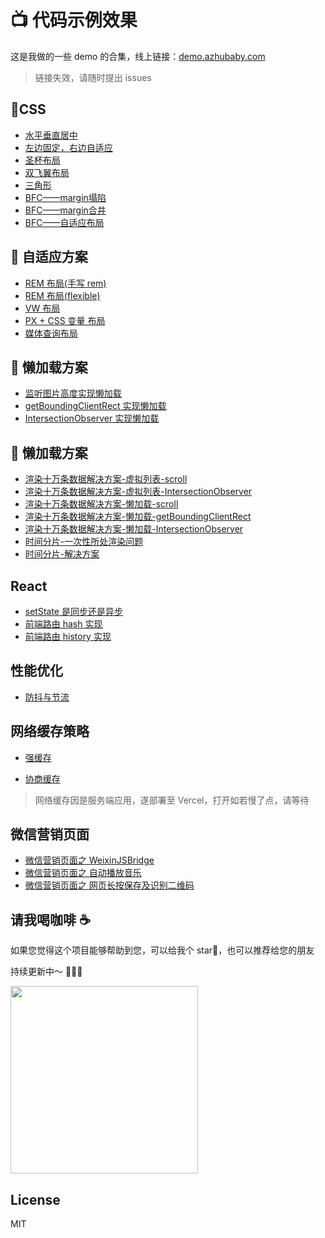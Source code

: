 # 📺 代码示例效果

这是我做的一些 demo 的合集，线上链接：[demo.azhubaby.com](https://demo.azhubaby.com)

> 链接失效，请随时提出 issues

## 📌CSS

- [水平垂直居中](https://demo.azhubaby.com/水平垂直居中.html)
- [左边固定，右边自适应](https://demo.azhubaby.com/左边固定，右边自适应.html)
- [圣杯布局](https://demo.azhubaby.com/圣杯布局与双飞翼布局/圣杯布局/index.html)
- [双飞翼布局](https://demo.azhubaby.com/圣杯布局与双飞翼布局/双飞翼布局/index.html)
- [三角形](https://demo.azhubaby.com/三角形.html)
- [BFC——margin塌陷](https://demo.azhubaby.com/BFC/margin塌陷.html)
- [BFC——margin合并](https://demo.azhubaby.com/BFC/margin合并.html)
- [BFC——自适应布局](https://demo.azhubaby.com/BFC/自适应布局.html)

## 📌 自适应方案

- [REM 布局(手写 rem)](https://demo.azhubaby.com/自适应方案/rem/index.html)
- [REM 布局(flexible)](https://demo.azhubaby.com/自适应方案/flexible/index.html)
- [VW 布局](https://demo.azhubaby.com/自适应方案/vw/index.html)
- [PX + CSS 变量 布局](https://demo.azhubaby.com/自适应方案/px/index.html)
- [媒体查询布局](https://demo.azhubaby.com/自适应方案/media/index.html)

## 📌 懒加载方案

- [监听图片高度实现懒加载](https://demo.azhubaby.com/懒加载/index.html)
- [getBoundingClientRect 实现懒加载](https://demo.azhubaby.com/懒加载/getBoundingClientRect.html)
- [IntersectionObserver 实现懒加载](https://demo.azhubaby.com/懒加载/observer.html)

## 📌 懒加载方案

- [渲染十万条数据解决方案-虚拟列表-scroll](https://demo.azhubaby.com/渲染十万条数据解决方案/虚拟列表/scroll/index.html)
- [渲染十万条数据解决方案-虚拟列表-IntersectionObserver](https://demo.azhubaby.com/渲染十万条数据解决方案/懒加载/IntersectionObserver/index.html)
- [渲染十万条数据解决方案-懒加载-scroll](https://demo.azhubaby.com/渲染十万条数据解决方案/懒加载/scroll/index.html)
- [渲染十万条数据解决方案-懒加载-getBoundingClientRect](https://demo.azhubaby.com/渲染十万条数据解决方案/懒加载/getBoundingClientRect/index.html)
- [渲染十万条数据解决方案-懒加载-IntersectionObserver](https://demo.azhubaby.com/渲染十万条数据解决方案/懒加载/IntersectionObserver/index.html)
- [时间分片-一次性所处渲染问题](https://demo.azhubaby.com/渲染十万条数据解决方案/时间分片/index.html)
- [时间分片-解决方案](https://demo.azhubaby.com/渲染十万条数据解决方案/时间分片/requestAnimationFrame.html)

## React

- [setState 是同步还是异步](https://demo.azhubaby.com/setState是同步还是异步/build/index.html)
- [前端路由 hash 实现](https://demo.azhubaby.com/hash&history/hash.html)
- [前端路由 history 实现](https://demo.azhubaby.com/hash&history/history.html)

## 性能优化

- [防抖与节流](https://demo.azhubaby.com/防抖与节流/index.html)

## 网络缓存策略

- [强缓存](https://strong-cache.vercel.app/)

- [协商缓存](https://negotiate-cache.vercel.app/)

> 网络缓存因是服务端应用，遂部署至 Vercel，打开如若慢了点，请等待

## 微信营销页面

- [微信营销页面之 WeixinJSBridge](https://demo.azhubaby.com/WeChat/WeixinJSBridge.html)
- [微信营销页面之 自动播放音乐](https://demo.azhubaby.com/WeChat/自动播放音乐.html)
- [微信营销页面之 网页长按保存及识别二维码](https://demo.azhubaby.com/WeChat/canvas-snapshot/index.html)

## 请我喝咖啡 ☕️

如果您觉得这个项目能够帮助到您，可以给我个 star🌟，也可以推荐给您的朋友

持续更新中～ 🚀🚀🚀

<img src="https://s2.loli.net/2022/10/09/31kvp8HRJuoBCfc.jpg" height="300px" width="300px" />

## License

MIT
